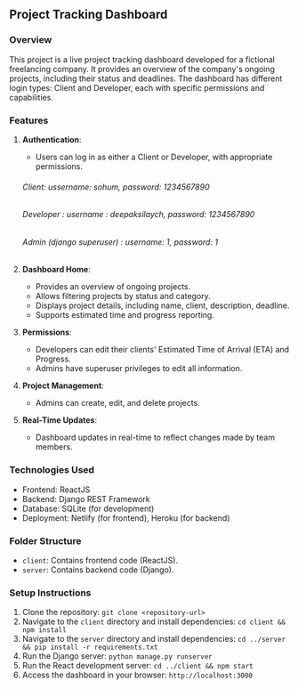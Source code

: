 ## Project Tracking Dashboard

### Overview

This project is a live project tracking dashboard developed for a fictional freelancing company. It provides an overview of the company's ongoing projects, including their status and deadlines. The dashboard has different login types: Client and Developer, each with specific permissions and capabilities.

### Features

1. **Authentication**:
   - Users can log in as either a Client or Developer, with appropriate permissions.

   ###### Client: ussername: sohum, password: 1234567890 
   ###### Developer : username : deepaksilaych, password: 1234567890 
   ###### Admin (django superuser) : username: 1, password: 1 

2. **Dashboard Home**:
   - Provides an overview of ongoing projects.
   - Allows filtering projects by status and category.
   - Displays project details, including name, client, description, deadline.
   - Supports estimated time and progress reporting.

3. **Permissions**:
   - Developers can edit their clients' Estimated Time of Arrival (ETA) and Progress.
   - Admins have superuser privileges to edit all information.

4. **Project Management**:
   - Admins can create, edit, and delete projects.

5. **Real-Time Updates**:
   - Dashboard updates in real-time to reflect changes made by team members.

### Technologies Used

- Frontend: ReactJS
- Backend: Django REST Framework
- Database: SQLite (for development)
- Deployment: Netlify (for frontend), Heroku (for backend)

### Folder Structure

- `client`: Contains frontend code (ReactJS).
- `server`: Contains backend code (Django).

### Setup Instructions

1. Clone the repository: `git clone <repository-url>`
2. Navigate to the `client` directory and install dependencies: `cd client && npm install`
3. Navigate to the `server` directory and install dependencies: `cd ../server && pip install -r requirements.txt`
4. Run the Django server: `python manage.py runserver`
5. Run the React development server: `cd ../client && npm start`
6. Access the dashboard in your browser: `http://localhost:3000`


